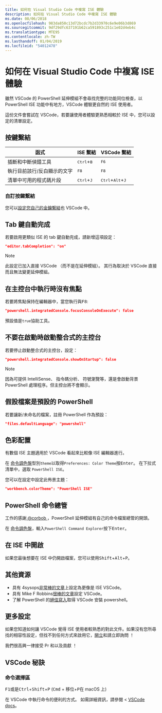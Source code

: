 ```yaml
---
title: 如何在 Visual Studio Code 中複寫 ISE 體驗
description: 如何在 Visual Studio Code 中複寫 ISE 體驗
ms.date: 08/06/2018
ms.openlocfilehash: 983da850c13d72bcdc7b2d33970c6e9e06b3d869
ms.sourcegitcommit: 9df29dfc637191b62ca591893c251c1e02d4eb4c
ms.translationtype: MTE95
ms.contentlocale: zh-TW
ms.lasthandoff: 01/04/2019
ms.locfileid: "54012478"
---
```

# <a name="how-to-replicate-the-ise-experience-in-visual-studio-code"></a>如何在 Visual Studio Code 中複寫 ISE 體驗

雖然 VSCode 的 PowerShell 延伸模組不會尋找完整的功能同位檢查，以 PowerShell ISE 功能中有地方，VSCode 體驗更自然的 ISE 使用者。

這份文件會嘗試在 VSCode，若要讓使用者體驗更熟悉相較於 ISE 中，您可以設定的清單設定。

## <a name="key-bindings"></a>按鍵繫結

| 函式                              | ISE 繫結                  | VSCode 繫結                              |
| ----------------                      | -----------                  | --------------                              |
| 插斷和中斷偵錯工具          | <kbd>Ctrl</kbd>+<kbd>B</kbd> | <kbd>F6</kbd>                               |
| 執行目前該行/反白顯示的文字 | <kbd>F8</kbd>                | <kbd>F8</kbd>                               |
| 清單中可用的程式碼片段               | <kbd>Ctrl</kbd>+<kbd>J</kbd> | <kbd>Ctrl</kbd>+<kbd>Alt</kbd>+<kbd>J</kbd> |

### <a name="custom-key-bindings"></a>自訂按鍵繫結

您可以[設定您自己的金鑰繫結](https://code.visualstudio.com/docs/getstarted/keybindings#_custom-keybindings-for-refactorings)也 VSCode 中。

## <a name="tab-completion"></a>Tab 鍵自動完成

若要啟用更類似 ISE 的 tab 鍵自動完成，請新增這項設定：

```json
"editor.tabCompletion": "on"
```

> [!NOTE]
> 此設定已加入直接 VSCode （而不是在延伸模組）。 其行為取決於 VSCode 直接而且無法變更延伸模組。

## <a name="no-focus-on-console-when-executing"></a>在主控台中執行時沒有焦點

若要將焦點保持在編輯器中，當您執行與<kbd>F8</kbd>:

```json
"powershell.integratedConsole.focusConsoleOnExecute": false
```

預設值是`true`協助工具。

## <a name="dont-start-integrated-console-on-startup"></a>不要在啟動時啟動整合式的主控台

若要停止啟動整合式的主控台，設定：

```json
"powershell.integratedConsole.showOnStartup": false
```

> [!NOTE]
> 因為可提供 IntelliSense、 指令碼分析、 符號瀏覽等，還是會啟動背景 PowerShell 處理程序。但主控台將不會顯示。

## <a name="assume-files-are-powershell-by-default"></a>假設檔案是預設的 PowerShell

若要讓新/未命名的檔案，註冊 PowerShell 作為預設：

```json
"files.defaultLanguage": "powershell"
```

## <a name="color-scheme"></a>色彩配置

有數個 ISE 主題適用於 VSCode 看起來比較像 ISE 編輯器進行。

在 [命令調色盤]型別`theme`以取得`Preferences: Color Theme`按<kbd>Enter</kbd>。
在下拉式清單中，選取  `PowerShell ISE`。

您可以在設定中設定此佈景主題：

```json
"workbench.colorTheme": "PowerShell ISE"
```

## <a name="powershell-command-explorer"></a>PowerShell 命令總管

工作的感謝[ @corbob ](https://github.com/corbob)，PowerShell 延伸模組有自己的命令檔案總管的開頭。

在 [命令調色盤]，輸入`PowerShell Command Explorer`按下<kbd>Enter</kbd>。

## <a name="open-in-the-ise"></a>在 ISE 中開啟

如果您最後想要在 ISE 中仍開啟檔案，您可以使用<kbd>Shift</kbd>+<kbd>Alt</kbd>+<kbd>P</kbd>。

## <a name="other-resources"></a>其他資源

- 具有 4sysops[非常棒的文章](https://4sysops.com/archives/make-visual-studio-code-look-and-behave-like-powershell-ise/)上設定為更像是 ISE VSCode。
- 具有 Mike F Robbins[很棒的文章](https://mikefrobbins.com/2017/08/24/how-to-install-visual-studio-code-and-configure-it-as-a-replacement-for-the-powershell-ise/)設定 VSCode。
- 了解 PowerShell 的[絕佳寫入](https://www.learnpwsh.com/setup-vs-code-for-powershell/)取得 VSCode 安裝 powershell。

## <a name="more-settings"></a>更多設定

如果您知道如何讓 VSCode 覺得 ISE 使用者較熟悉的對此文件。如果沒有您所尋找的相容性設定，但找不到任何方式來啟用它，[開立](https://github.com/PowerShell/vscode-powershell/issues/new/choose)和請立即詢問 ！

我們很高興一律接受 Pr 和以及貢獻 ！

## <a name="vscode-tips"></a>VSCode 秘訣

### <a name="command-palette"></a>命令選擇區

<kbd>F1</kbd>或是<kbd>Ctrl</kbd>+<kbd>Shift</kbd>+<kbd>P</kbd> (<kbd>Cmd</kbd> + <kbd>移位</kbd>+<kbd>P</kbd>在 macOS 上)

在 VSCode 中執行命令的便利的方式。
如需詳細資訊，請參閱 < [VSCode docs](https://code.visualstudio.com/docs/getstarted/userinterface#_command-palette)。

[命令調色盤]: #command-palette
